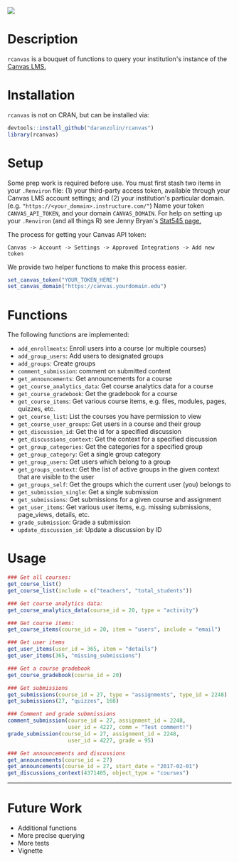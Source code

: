 
<!-- README.md is generated from README.Rmd. Please edit that file -->
![](https://avatars3.githubusercontent.com/u/515326?v=3&s=400)

Description
===========

`rcanvas` is a bouquet of functions to query your institution's instance of the [Canvas LMS.](https://www.canvaslms.com)

Installation
============

`rcanvas` is not on CRAN, but can be installed via:

``` r
devtools::install_github("daranzolin/rcanvas")
library(rcanvas)
```

Setup
=====

Some prep work is required before use. You must first stash two items in your `.Renviron` file: (1) your third-party access token, available through your Canvas LMS account settings; and (2) your institution's particular domain. (e.g. `"https://<your_domain>.instructure.com/"`) Name your token `CANVAS_API_TOKEN`, and your domain `CANVAS_DOMAIN`. For help on setting up your `.Renviron` (and all things R) see Jenny Bryan's [Stat545 page.](http://stat545.com/bit003_api-key-env-var.html)

The process for getting your Canvas API token:

`Canvas -> Account -> Settings -> Approved Integrations -> Add new token`

We provide two helper functions to make this process easier.

``` r
set_canvas_token("YOUR_TOKEN_HERE")
set_canvas_domain("https://canvas.yourdomain.edu")
```

Functions
=========

The following functions are implemented:

-   `add_enrollments`: Enroll users into a course (or multiple courses)
-   `add_group_users`: Add users to designated groups
-   `add_groups`: Create groups
-   `comment_submission`: comment on submitted content
-   `get_announcements`: Get announcements for a course
-   `get_course_analytics_data`: Get course analytics data for a course
-   `get_course_gradebook`: Get the gradebook for a course
-   `get_course_items`: Get various course items, e.g. files, modules, pages, quizzes, etc.
-   `get_course_list`: List the courses you have permission to view
-   `get_course_user_groups`: Get users in a course and their group
-   `get_discussion_id`: Get the id for a specified discussion
-   `get_discussions_context`: Get the context for a specified discussion
-   `get_group_categories`: Get the categories for a specified group
-   `get_group_category`: Get a single group category
-   `get_group_users`: Get users which belong to a group
-   `get_groups_context`: Get the list of active groups in the given context that are visible to the user
-   `get_groups_self`: Get the groups which the current user (you) belongs to
-   `get_submission_single`: Get a single submission
-   `get_submissions`: Get submissions for a given course and assignment
-   `get_user_items`: Get various user items, e.g. missing submissions, page\_views, details, etc.
-   `grade_submission`: Grade a submission
-   `update_discussion_id`: Update a discussion by ID

Usage
=====

``` r
### Get all courses:
get_course_list()
get_course_list(include = c("teachers", "total_students"))

### Get course analytics data:
get_course_analytics_data(course_id = 20, type = "activity")

### Get course items:
get_course_items(course_id = 20, item = "users", include = "email")

### Get user items
get_user_items(user_id = 365, item = "details")
get_user_items(365, "missing_submissions")

### Get a course gradebook
get_course_gradebook(course_id = 20)

### Get submissions
get_submissions(course_id = 27, type = "assignments", type_id = 2248)
get_submissions(27, "quizzes", 168)

### Comment and grade submnissions
comment_submission(course_id = 27, assignment_id = 2248, 
                   user_id = 4227, comm = "Test comment!")
grade_submission(course_id = 27, assignment_id = 2248, 
                   user_id = 4227, grade = 95)

### Get announcements and discussions
get_announcements(course_id = 27) 
get_announcements(course_id = 27, start_date = "2017-02-01") 
get_discussions_context(4371405, object_type = "courses")
```

------------------------------------------------------------------------

Future Work
===========

-   Additional functions
-   More precise querying
-   More tests
-   Vignette
